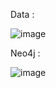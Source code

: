 Data :

![image](https://github.com/MihirRajak91/Knowledge_Graph_2.0/assets/154052024/d54b343b-9b8c-406c-a6a8-b2671a362a5b)







Neo4j :

![image](https://github.com/MihirRajak91/Knowledge_Graph_2.0/assets/154052024/576659c1-e234-48c0-ab17-f4188b3e3a3f)
